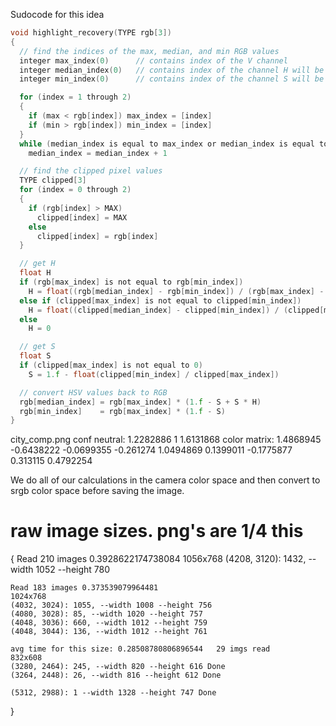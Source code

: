 Sudocode for this idea

```c
void highlight_recovery(TYPE rgb[3])
{
  // find the indices of the max, median, and min RGB values
  integer max_index(0)      // contains index of the V channel
  integer median_index(0)   // contains index of the channel H will be estimated from
  integer min_index(0)      // contains index of the channel S will be estimated from

  for (index = 1 through 2)
  {
    if (max < rgb[index]) max_index = [index]
    if (min > rgb[index]) min_index = [index]
  }
  while (median_index is equal to max_index or median_index is equal to min_index)
    median_index = median_index + 1

  // find the clipped pixel values
  TYPE clipped[3]
  for (index = 0 through 2)
  {
    if (rgb[index] > MAX)
      clipped[index] = MAX
    else
      clipped[index] = rgb[index]
  }

  // get H
  float H
  if (rgb[max_index] is not equal to rgb[min_index])
    H = float((rgb[median_index] - rgb[min_index]) / (rgb[max_index] - rgb[min_index]))
  else if (clipped[max_index] is not equal to clipped[min_index])
    H = float((clipped[median_index] - clipped[min_index]) / (clipped[max_index] - clipped[min_index]))
  else
    H = 0

  // get S
  float S
  if (clipped[max_index] is not equal to 0)
    S = 1.f - float(clipped[min_index] / clipped[max_index])

  // convert HSV values back to RGB
  rgb[median_index] = rgb[max_index] * (1.f - S + S * H)
  rgb[min_index]    = rgb[max_index] * (1.f - S)
}
```

city_comp.png conf
neutral: 1.2282886 1 1.6131868
color matrix: 1.4868945 -0.6438222 -0.0699355 -0.261274 1.0494869 0.1399011 -0.1775877 0.313115 0.4792254

We do all of our calculations in the camera color space and then convert to srgb color space before saving the image.




# raw image sizes. png's are 1/4 this
{
    Read 210 images 0.3928622174738084
    1056x768
    (4208, 3120): 1432, --width 1052 --height 780

    Read 183 images 0.373539079964481
    1024x768
    (4032, 3024): 1055, --width 1008 --height 756
    (4080, 3028): 85, --width 1020 --height 757
    (4048, 3036): 660, --width 1012 --height 759
    (4048, 3044): 136, --width 1012 --height 761

    avg time for this size: 0.28508780806896544   29 imgs read
    832x608
    (3280, 2464): 245, --width 820 --height 616 Done
    (3264, 2448): 26, --width 816 --height 612 Done

    (5312, 2988): 1 --width 1328 --height 747 Done
}